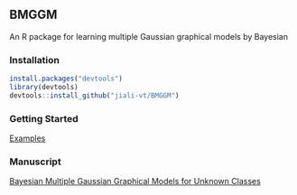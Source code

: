 ## BMGGM
An R package for learning multiple Gaussian graphical models by Bayesian

### Installation

```r
install.packages("devtools")
library(devtools)
devtools::install_github("jiali-vt/BMGGM")
```

### Getting Started

[Examples](https://github.com/jiali-vt/BMGGM/blob/master/vignettes/examples.Rmd)

### Manuscript

[Bayesian Multiple Gaussian Graphical Models for Unknown Classes](https://github.com/jiali-vt/BMGGM)
